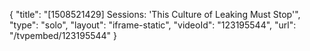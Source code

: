 {
    "title": "[1508521429] Sessions: 'This Culture of Leaking Must Stop'",
    "type": "solo",
    "layout": "iframe-static",
    "videoId": "123195544",
    "url": "\/tvpembed\/123195544"
}